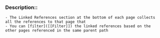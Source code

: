 ### Description::
    - The Linked References section at the bottom of each page collects all the references to that page that 
    - You can [filter]([[Filter]]) the linked references based on the other pages referenced in the same parent path
